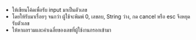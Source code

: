 - ให้เขียนโค้ดเพื่อรับ input มาเป็นตัวเลข
- โดยให้รับมาเรื่อยๆ จนกว่า ผู้ใช้จะพิมพ์ 0, เลขลบ, String ว่าง, กด cancel หรือ esc จึงหยุดรับตัวเลข
- ให้หาผลรวมและค่าเฉลี่ยของเลขที่ผู้ใช้งานกรอกเข้ามา